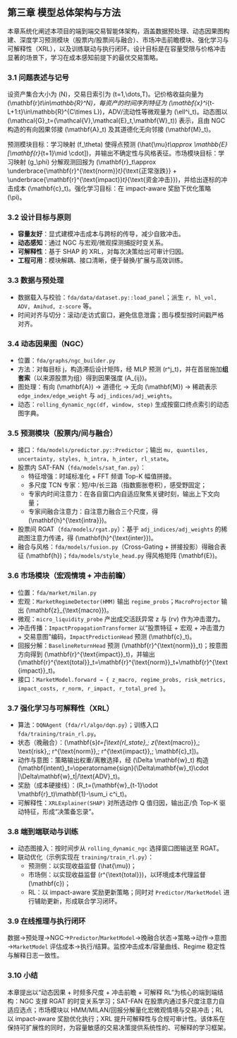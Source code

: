 ## 第三章 模型总体架构与方法

本章系统化阐述本项目的端到端交易智能体架构，涵盖数据预处理、动态因果图构建、深度学习预测模块（股票内/股票间与融合）、市场冲击前瞻模块、强化学习与可解释性（XRL），以及训练联动与执行闭环。设计目标是在容量受限与价格冲击显著的场景下，学习在成本感知前提下的最优交易策略。

### 3.1 问题表述与记号
设资产集合大小为 \(N\)，交易日索引为 \(t=1,\dots,T\)。记价格收益向量为 \(\mathbf{r}_t\in\mathbb{R}^N\)，每资产的时间序列特征为 \(\mathbf{x}^i_{t-L+1:t}\in\mathbb{R}^{C\times L}\)，ADV/流动性等微观量为 \(\ell^i_t\)。动态图以 \(\mathcal{G}_t=(\mathcal{V},\mathcal{E}_t,\mathbf{W}_t)\) 表示，且由 NGC 构造的有向因果邻接 \(\mathbf{A}_t\) 及其道德化无向邻接 \(\mathbf{M}_t\)。

预测模块目标：学习映射 \(f_\theta\) 使得点预测 \(\hat{\mu}_t\approx \mathbb{E}[\mathbf{r}_{t+1}\mid \cdot]\)，并输出不确定性与风格表征。市场模块目标：学习映射 \(g_\phi\) 分解观测回报为 \(\mathbf{r}_t\approx \underbrace{\mathbf{r}^{\text{norm}}_t}_{\text{正常涨跌}} + \underbrace{\mathbf{r}^{\text{impact}}_t}_{\text{资金冲击}}\)，并给出逐标的冲击成本 \(\mathbf{c}_t\)。强化学习目标：在 impact-aware 奖励下优化策略 \(\pi\)。

### 3.2 设计目标与原则
- **容量友好**：显式建模冲击成本与跨标的传导，减少自致冲击。
- **动态感知**：通过 NGC 与宏观/微观探测捕捉时变关系。
- **可解释性**：基于 SHAP 的 XRL，对每次决策给出可审计归因。
- **工程可用**：模块解耦、接口清晰，便于替换/扩展与高效训练。

### 3.3 数据与预处理
- 数据载入与校验：`fda/data/dataset.py::load_panel`；派生 `r, hl_vol, ADV, Amihud, z-score` 等。
- 时间对齐与切分：滚动/走访式窗口，避免信息泄露；图与模型按时间戳严格对齐。

### 3.4 动态因果图（NGC）
- 位置：`fda/graphs/ngc_builder.py`
- 方法：对每目标 j，构造滞后设计矩阵，经 MLP 预测 \(r^j_t\)，并在首层施加**组套索**（以来源股票为组）得到因果强度 \(A_{ij}\)。
- 图处理：有向 \(\mathbf{A}\) → 道德化 → 无向 \(\mathbf{M}\) → 稀疏表示 `edge_index/edge_weight` 与 `adj_indices/adj_weights`。
- 动态：`rolling_dynamic_ngc(df, window, step)` 生成按窗口终点索引的动态图字典。

### 3.5 预测模块（股票内/间与融合）
- 接口：`fda/models/predictor.py::Predictor`；输出 `mu, quantiles, uncertainty, styles, h_intra, h_inter, rl_state`。
- 股票内 SAT-FAN（`fda/models/sat_fan.py`）：
  - 特征增强：时域标准化 + FFT 频谱 Top-K 幅值拼接。
  - 多尺度 TCN 专家：短/中/长三路（指数膨胀卷积），感受野固定；
  - 专家内时间注意力：在各自窗口内自适应聚焦关键时刻，输出上下文向量；
  - 专家间融合注意力：自注意力融合三个尺度，得 \(\mathbf{h}^{\text{intra}}\)。
- 股票间 RGAT（`fda/models/rgat.py`）：基于 `adj_indices/adj_weights` 的稀疏图注意力传递，得 \(\mathbf{h}^{\text{inter}}\)。
- 融合与风格：`fda/models/fusion.py`（Cross-Gating + 拼接投影）得融合表征 \(\mathbf{h}\)；`fda/models/style_head.py` 得风格矩阵 \(\mathbf{E}\)。

### 3.6 市场模块（宏观情境 + 冲击前瞻）
- 位置：`fda/market/milan.py`
- 宏观：`MarketRegimeDetector(HMM)` 输出 `regime_probs`；`MacroProjector` 输出 \(\mathbf{z}_{\text{macro}}\)。
- 微观：`micro_liquidity_probe` 产出成交活跃异常 z 与 \(rv\) 作为冲击潜力。
- 冲击传播：`ImpactPropagationTransformer` 以“股票特征 + 宏观 + 冲击潜力 + 交易意图”编码，`ImpactPredictionHead` 预测 \(\mathbf{c}_t\)。
- 回报分解：`BaselineReturnHead` 预测 \(\mathbf{r}^{\text{norm}}_t\)；按意图方向得到 \(\mathbf{r}^{\text{impact}}_t\)，并输出 \(\mathbf{r}^{\text{total}}_t=\mathbf{r}^{\text{norm}}_t+\mathbf{r}^{\text{impact}}_t\)。
- 接口：`MarketModel.forward → { z_macro, regime_probs, risk_metrics, impact_costs, r_norm, r_impact, r_total_pred }`。

### 3.7 强化学习与可解释性（XRL）
- 算法：`DQNAgent`（`fda/rl/algo/dqn.py`）；训练入口 `fda/training/train_rl.py`。
- 状态（晚融合）：\(\mathbf{s}_t=[\text{rl_state},\; z_{\text{macro}},\; \text{risk},\; r^{\text{norm}},\; r^{\text{impact}},\; \mathbf{c}_t]\)。
- 动作与意图：策略输出权重/离散选择，经 \(\Delta \mathbf{w}_t\) 构造 \(\mathbf{intent}_t=\operatorname{sign}(\Delta\mathbf{w}_t)\cdot |\Delta\mathbf{w}_t|/\text{ADV}_t\)。
- 奖励（成本硬接线）：\(R_t=(\mathbf{w}_{t-1}\odot \mathbf{r}_t)\mathbf{1}-\sum_i c^i_t\)。
- 可解释性：`XRLExplainer(SHAP)` 对所选动作 Q 值归因，输出正/负 Top-K 驱动特征，形成“决策备忘录”。

### 3.8 端到端联动与训练
- 动态图接入：按时间步从 `rolling_dynamic_ngc` 选择窗口图输送至 RGAT。
- 联动优化（示例实现在 `training/train_rl.py`）：
  - 预测侧：以实现收益监督 \(\hat{\mu}\)；
  - 市场侧：以实现收益监督 \(r^{\text{total}}\)，以环境成本代理监督 \(\mathbf{c}\)；
  - RL：以 impact-aware 奖励更新策略；同时对 `Predictor/MarketModel` 进行辅助更新，形成联合学习闭环。

### 3.9 在线推理与执行闭环
数据→预处理→NGC→`Predictor`/`MarketModel`→晚融合状态→策略→动作→意图→`MarketModel` 评估成本→执行/结算。监控冲击成本/容量曲线、Regime 稳定性与解释日志一致性。

### 3.10 小结
本章提出以“动态因果 + 时频多尺度 + 冲击前瞻 + 可解释 RL”为核心的端到端结构：NGC 支撑 RGAT 的时变关系学习；SAT-FAN 在股票内通过多尺度注意力自适应选点；市场模块以 HMM/MILAN/回报分解量化宏微观情境与交易冲击；RL 以 impact-aware 奖励优化执行；XRL 提升可解释性与合规可审计性。该体系在保持可扩展性的同时，为容量敏感的交易决策提供系统性的、可解释的学习框架。


